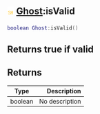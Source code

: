 ## ![shared](.gitbook/assets/shared.png) [Ghost](./home/Ghost):isValid

```lua
boolean Ghost:isValid()
```

Returns true if valid
------
## Returns

| Type   | Description |
| ------ | ----------: |
| boolean | No description |


